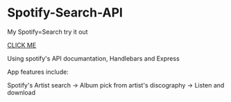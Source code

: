 # Spotify-Search-API

My Spotify=Search try it out

<a href="https://search-with-spotify.herokuapp.com/">CLICK ME</a> 


Using spotify's API documantation, Handlebars and Express

App features include: 

Spotify's Artist search -> Album pick from artist's discography -> Listen and download

